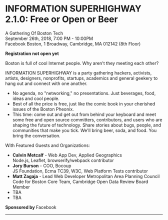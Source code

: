 # INFORMATION SUPERHIGHWAY 2.1.0: Free or Open or Beer

A Gathering Of Boston Tech  
September 26th, 2018, 7:00 PM - 10:00PM  
Facebook Boston, 1 Broadway, Cambridge, MA 012142 (8th Floor)

**Registration not open yet**

Boston is full of cool Internet people. Why aren't they meeting each other?

INFORMATION SUPERHIGHWAY is a party gathering hackers, activists, artists, designers, nonprofits, startups, academics and general geekery to hang out and connect with one another.

- No agenda, no "networking," no presentations. Just beverages, food, ideas and cool people.
- Best of all the price is free, just like the comic book in your cherished issues of the Boston Pheonix.
- This time: come out and get out from behind your keyboard and meet some free and open source committers, contributors, and users who are shaping the future of technology. Share stories about bugs, people, and communities that make you tick. We'll bring beer, soda, and food. You bring the conversation.

With Featured Guests and Organizations:

* **Calvin Metcalf** - Web App Dev, Applied Geographics  
Node.js, Leaflet, browserify/webpack contributor
* **Jory Burson** - COO, Bocoup  
JS Foundation, Ecma TC39, W3C, Web Platform Tests contributor
* **Matt Zagaja** - Lead Web Developer Metropolitan Area Planning Council
Code for Boston Core Team, Cambridge Open Data Review Board Member
* TBA
* TBA

**Sponsored by** Facebook

---
